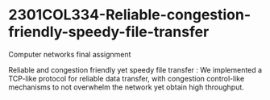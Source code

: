 # 2301COL334-Reliable-congestion-friendly-speedy-file-transfer
Computer networks final assignment

Reliable and congestion friendly yet speedy file transfer :
We implemented a TCP-like protocol for reliable data transfer, with congestion control-like mechanisms to not overwhelm the network yet obtain high throughput.
